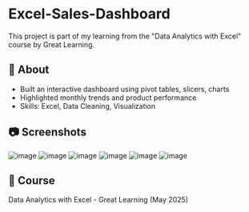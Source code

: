 # Excel-Sales-Dashboard
This project is part of my learning from the "Data Analytics with Excel" course by Great Learning.

## 📁 About
- Built an interactive dashboard using pivot tables, slicers, charts
- Highlighted monthly trends and product performance
- Skills: Excel, Data Cleaning, Visualization

## 📷 Screenshots
![image](https://github.com/user-attachments/assets/cbe44175-cbe8-4e84-b1a9-3515a1113387)
![image](https://github.com/user-attachments/assets/9e0f1544-c679-4570-80d5-844fa337cc0b)
![image](https://github.com/user-attachments/assets/5bc2eb57-738e-44a4-bc4f-efe4ba070e94)
![image](https://github.com/user-attachments/assets/b92a6df5-7796-43b4-940a-b446f3920280)
![image](https://github.com/user-attachments/assets/4c59f10d-5c10-47de-bbd2-65ccaa117251)
![image](https://github.com/user-attachments/assets/3d0b4e85-a957-4c42-8d24-cff846c7365b)



## 📜 Course
Data Analytics with Excel - Great Learning (May 2025)
